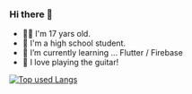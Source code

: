 ### Hi there 👋

- 💁‍♂️ I'm 17 yars old.
- 🏫 I'm a high school student.
- 🌱 I’m currently learning ... Flutter / Firebase
- 💓 I love playing the guitar!

[![Top used Langs](https://github-readme-stats.vercel.app/api/top-langs/?username=ユーザ名&layout=compact&theme=tokyonight)](https://github.com/kenken513/)
